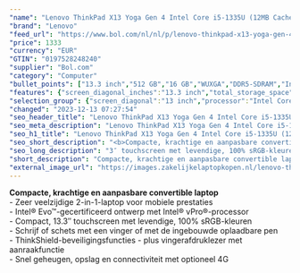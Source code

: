 ```yaml
---
"name": "Lenovo ThinkPad X13 Yoga Gen 4 Intel Core i5-1335U (12MB Cache), 16GB LPDDR5-SDRAM, 512GB SSD, 33.8 cm (13.3\") WUXGA 1920 x 1200 IPS Touch, Intel Iris Xe Graphics, WLAN, Webcam, Windows 11 Pro"
"brand": "Lenovo"
"feed_url": "https://www.bol.com/nl/nl/p/lenovo-thinkpad-x13-yoga-gen-4-intel-core-i5-1335u-16gb-lpddr5-sdram-512gb-ssd-33-8-cm-wuxga-1920-x-1200-ips-touch-intel-iris-xe-graphics-wlan-webcam-windows-11-pro/9300000152318761"
"price": 1333
"currency": "EUR"
"GTIN": "0197528248240"
"supplier": "Bol.com"
"category": "Computer"
"bullet_points": ["13.3 inch","512 GB","16 GB","WUXGA","DDR5-SDRAM","Intel Iris Xe Graphics","Windows"]
"features": {"screen_diagonal_inches":"13.3 inch","total_storage_space":"512 GB","memory_size":"16 GB","graphics":"WUXGA","memory_type":"DDR5-SDRAM","graphics_card":"Intel Iris Xe Graphics","operating_system":"Windows"}
"selection_group": {"screen_diagonal":"13 inch","processor":"Intel Core i5","changed_price_past_3_days":false,"product_family":"Thinkpad"}
"changed": "2023-12-13 07:27:54"
"seo_header_title": "Lenovo ThinkPad X13 Yoga Gen 4 Intel Core i5-1335U (12MB Cache), 16GB LPDDR5-SDRAM, 512GB SSD, 33.8 cm (13.3\") WUXGA 1920 x 1200 IPS Touch, Intel Iris Xe Graphics, WLAN, Webcam, Windows 11 Pro"
"seo_meta_description": "Lenovo ThinkPad X13 Yoga Gen 4 Intel Core i5-1335U (12MB Cache), 16GB LPDDR5-SDRAM, 512GB SSD, 33.8 cm (13.3\") WUXGA 1920 x 1200 IPS Touch, Intel Iris Xe Graphics, WLAN, Webcam, Windows 11 Pro"
"seo_h1_title": "Lenovo ThinkPad X13 Yoga Gen 4 Intel Core i5-1335U (12MB Cache), 16GB LPDDR5-SDRAM, 512GB SSD, 33.8 cm (13.3\") WUXGA 1920 x 1200 IPS Touch, Intel Iris Xe Graphics, WLAN, Webcam, Windows 11 Pro"
"seo_short_description": "<b>Compacte, krachtige en aanpasbare convertible laptop</b> <br /> - Zeer veelzijdige 2-in-1-laptop voor mobiele prestaties <br /> - Intel® Evo™-gecertificeerd ontwerp met Intel® vPro®-processor <br /> - Compact, 13."
"seo_long_description": "3″ touchscreen met levendige, 100% sRGB-kleuren <br /> - Schrijf of schets met een vinger of met de ingebouwde oplaadbare pen <br /> - ThinkShield-beveiligingsfuncties - plus vingerafdruklezer met aanraakfunctie <br /> - Snel geheugen, opslag en connectiviteit met optioneel 4G <br />"
"short_description": "Compacte, krachtige en aanpasbare convertible laptop - Zeer veelzijdige 2-in-1-laptop voor mobiele prestaties - Intel® Evo™-gecertificeerd ontwerp met Intel® vPro®-processor - Compact, 13.3″ touchscreen met levendige, 100% sRGB-kleuren - Schrijf of schets met een vinger of met de ingebouwde oplaadbare pen - ThinkShield-beveiligingsfuncties - plus vingerafdruklezer met aanraakfunctie - Snel geheugen, opslag en connectiviteit met optioneel 4G"
"external_image_url": "https://images.zakelijkelaptopkopen.nl/lenovo-thinkpad-x13-yoga-gen-4-intel-core-i5-1335u-16gb-lpddr5-sdram-512gb-ssd-33-8-cm-wuxga-1920-x-1200-ips-touch-intel-iris-xe-graphics-wlan-webcam-windows-11-pro.webp"
---
```


<b>Compacte, krachtige en aanpasbare convertible laptop</b> <br /> - Zeer veelzijdige 2-in-1-laptop voor mobiele prestaties <br /> - Intel® Evo™-gecertificeerd ontwerp met Intel® vPro®-processor <br /> - Compact, 13.3″ touchscreen met levendige, 100% sRGB-kleuren <br /> - Schrijf of schets met een vinger of met de ingebouwde oplaadbare pen <br /> - ThinkShield-beveiligingsfuncties - plus vingerafdruklezer met aanraakfunctie <br /> - Snel geheugen, opslag en connectiviteit met optioneel 4G <br />